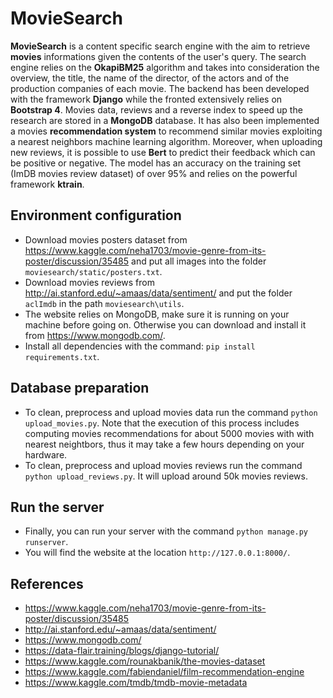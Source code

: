 # MovieSearch

**MovieSearch** is a content specific search engine with the aim to retrieve **movies** informations given the contents of the user's query. The search engine relies on the **OkapiBM25** algorithm and takes into consideration the overview, the title, the name of the director, of the actors and of the production companies of each movie. The backend has been developed with the framework **Django** while the fronted extensively relies on **Bootstrap 4**. Movies data, reviews and a reverse index to speed up the research are stored in a **MongoDB** database. It has also been implemented a movies **recommendation system** to recommend similar movies exploiting a nearest neighbors machine learning algorithm. Moreover, when uploading new reviews, it is possible to use **Bert** to predict their feedback which can be positive or negative. The model has an accuracy on the training set (ImDB movies review dataset) of over 95% and relies on the powerful framework **ktrain**.

## Environment configuration
- Download movies posters dataset from https://www.kaggle.com/neha1703/movie-genre-from-its-poster/discussion/35485 and put all images into the folder `moviesearch/static/posters.txt`.
- Download movies reviews from http://ai.stanford.edu/~amaas/data/sentiment/ and put the folder `aclImdb` in the path `moviesearch\utils`.
- The website relies on MongoDB, make sure it is running on your machine before going on. Otherwise you can download and install it from https://www.mongodb.com/.
- Install all dependencies with the command: `pip install requirements.txt`.

## Database preparation
- To clean, preprocess and upload movies data run the command `python upload_movies.py`. Note that the execution of this process includes computing movies recommendations for about 5000 movies with with nearest neightbors, thus it may take a few hours depending on your hardware.
- To clean, preprocess and upload movies reviews run the command `python upload_reviews.py`. It will upload around 50k movies reviews.

## Run the server
- Finally, you can run your server with the command `python manage.py runserver`.
- You will find the website at the location `http://127.0.0.1:8000/`.

## References
- https://www.kaggle.com/neha1703/movie-genre-from-its-poster/discussion/35485
- http://ai.stanford.edu/~amaas/data/sentiment/
- https://www.mongodb.com/
- https://data-flair.training/blogs/django-tutorial/
- https://www.kaggle.com/rounakbanik/the-movies-dataset
- https://www.kaggle.com/fabiendaniel/film-recommendation-engine
- https://www.kaggle.com/tmdb/tmdb-movie-metadata
